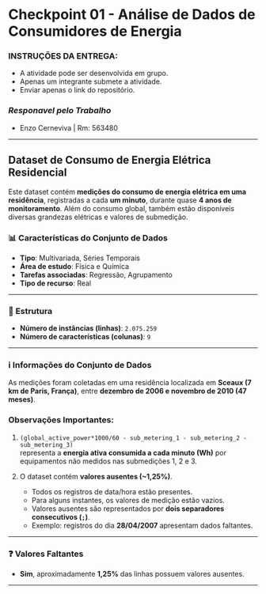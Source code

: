 # Checkpoint 01 - Análise de Dados de Consumidores de Energia  

### INSTRUÇÕES DA ENTREGA:  
- A atividade pode ser desenvolvida em grupo.
- Apenas um integrante submete a atividade.
- Enviar apenas o link do repositório.

### ***Responavel pelo Trabalho***
- Enzo Cerneviva | Rm: 563480
---

## Dataset de Consumo de Energia Elétrica Residencial

Este dataset contém **medições do consumo de energia elétrica em uma residência**, registradas a cada **um minuto**, durante quase **4 anos de monitoramento**. Além do consumo global, também estão disponíveis diversas grandezas elétricas e valores de submedição.
  
  

### 📊 Características do Conjunto de Dados

- **Tipo**: Multivariada, Séries Temporais  
- **Área de estudo**: Física e Química  
- **Tarefas associadas**: Regressão, Agrupamento  
- **Tipo de recurso**: Real  

---

### 📂 Estrutura

- **Número de instâncias (linhas)**: `2.075.259`  
- **Número de características (colunas)**: `9`  

---

### ℹ️ Informações do Conjunto de Dados

As medições foram coletadas em uma residência localizada em **Sceaux (7 km de Paris, França)**, entre **dezembro de 2006 e novembro de 2010 (47 meses)**.

### Observações Importantes:
1. `(global_active_power*1000/60 - sub_metering_1 - sub_metering_2 - sub_metering_3)`  
   representa a **energia ativa consumida a cada minuto (Wh)** por equipamentos não medidos nas submedições 1, 2 e 3.  

2. O dataset contém **valores ausentes (~1,25%)**.  
   - Todos os registros de data/hora estão presentes.  
   - Para alguns instantes, os valores de medição estão vazios.  
   - Valores ausentes são representados por **dois separadores consecutivos (`;`)**.  
   - Exemplo: registros do dia **28/04/2007** apresentam dados faltantes.  

---

### ❓ Valores Faltantes

- **Sim**, aproximadamente **1,25%** das linhas possuem valores ausentes.  

---
